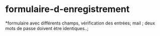 # formulaire-d-enregistrement

*formulaire avec différents champs, vérification des entrées; mail ; deux mots de passe doivent ètre identiques..;
